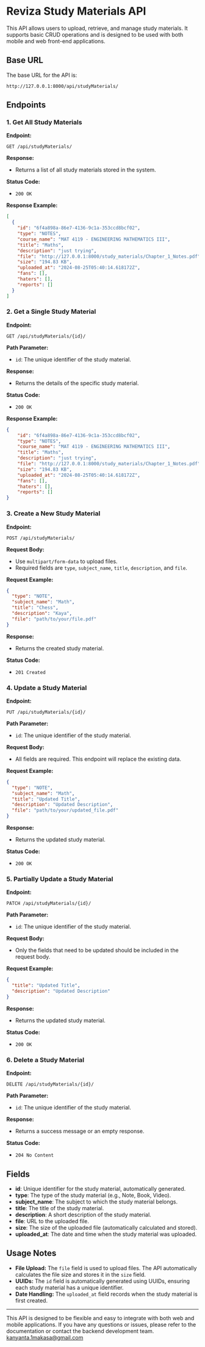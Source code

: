 # Reviza Study Materials API

This API allows users to upload, retrieve, and manage study materials. It supports basic CRUD operations and is designed to be used with both mobile and web front-end applications.

## Base URL

The base URL for the API is:

```curl
http://127.0.0.1:8000/api/studyMaterials/
```

## Endpoints

### 1. Get All Study Materials

**Endpoint:**

```curl
GET /api/studyMaterials/
```

**Response:**

- Returns a list of all study materials stored in the system.

**Status Code:**

- `200 OK`

**Response Example:**

```json
[
  {
    "id": "6f4a898a-86e7-4136-9c1a-353ccd8bcf02",
    "type": "NOTES",
    "course_name": "MAT 4119 - ENGINEERING MATHEMATICS III",
    "title": "Maths",
    "description": "just trying",
    "file": "http://127.0.0.1:8000/study_materials/Chapter_1_Notes.pdf",
    "size": "194.83 KB",
    "uploaded_at": "2024-08-25T05:40:14.618172Z",
    "fans": [],
    "haters": [],
    "reports": []
  }
]
```

### 2. Get a Single Study Material

**Endpoint:**

```curl
GET /api/studyMaterials/{id}/
```

**Path Parameter:**

- `id`: The unique identifier of the study material.

**Response:**

- Returns the details of the specific study material.

**Status Code:**

- `200 OK`

**Response Example:**

```json
{
    "id": "6f4a898a-86e7-4136-9c1a-353ccd8bcf02",
    "type": "NOTES",
    "course_name": "MAT 4119 - ENGINEERING MATHEMATICS III",
    "title": "Maths",
    "description": "just trying",
    "file": "http://127.0.0.1:8000/study_materials/Chapter_1_Notes.pdf",
    "size": "194.83 KB",
    "uploaded_at": "2024-08-25T05:40:14.618172Z",
    "fans": [],
    "haters": [],
    "reports": []
}
```

### 3. Create a New Study Material

**Endpoint:**

```curl
POST /api/studyMaterials/
```

**Request Body:**

- Use `multipart/form-data` to upload files.
- Required fields are `type`, `subject_name`, `title`, `description`, and `file`.

**Request Example:**

```json
{
  "type": "NOTE",
  "subject_name": "Math",
  "title": "Chess",
  "description": "Kaya",
  "file": "path/to/your/file.pdf"
}
```

**Response:**

- Returns the created study material.

**Status Code:**

- `201 Created`

### 4. Update a Study Material

**Endpoint:**

```curl
PUT /api/studyMaterials/{id}/
```

**Path Parameter:**

- `id`: The unique identifier of the study material.

**Request Body:**

- All fields are required. This endpoint will replace the existing data.

**Request Example:**

```json
{
  "type": "NOTE",
  "subject_name": "Math",
  "title": "Updated Title",
  "description": "Updated Description",
  "file": "path/to/your/updated_file.pdf"
}
```

**Response:**

- Returns the updated study material.

**Status Code:**

- `200 OK`

### 5. Partially Update a Study Material

**Endpoint:**

```curl
PATCH /api/studyMaterials/{id}/
```

**Path Parameter:**

- `id`: The unique identifier of the study material.

**Request Body:**

- Only the fields that need to be updated should be included in the request body.

**Request Example:**

```json
{
  "title": "Updated Title",
  "description": "Updated Description"
}
```

**Response:**

- Returns the updated study material.

**Status Code:**

- `200 OK`

### 6. Delete a Study Material

**Endpoint:**

```curl
DELETE /api/studyMaterials/{id}/
```

**Path Parameter:**

- `id`: The unique identifier of the study material.

**Response:**

- Returns a success message or an empty response.

**Status Code:**

- `204 No Content`

## Fields

- **id**: Unique identifier for the study material, automatically generated.
- **type**: The type of the study material (e.g., Note, Book, Video).
- **subject_name**: The subject to which the study material belongs.
- **title**: The title of the study material.
- **description**: A short description of the study material.
- **file**: URL to the uploaded file.
- **size**: The size of the uploaded file (automatically calculated and stored).
- **uploaded_at**: The date and time when the study material was uploaded.

## Usage Notes

- **File Upload:** The `file` field is used to upload files. The API automatically calculates the file size and stores it in the `size` field.
- **UUIDs:** The `id` field is automatically generated using UUIDs, ensuring each study material has a unique identifier.
- **Date Handling:** The `uploaded_at` field records when the study material is first created.

---

This API is designed to be flexible and easy to integrate with both web and mobile applications. If you have any questions or issues, please refer to the documentation or contact the backend development team. <kanyanta.1makasa@gmail.com>
